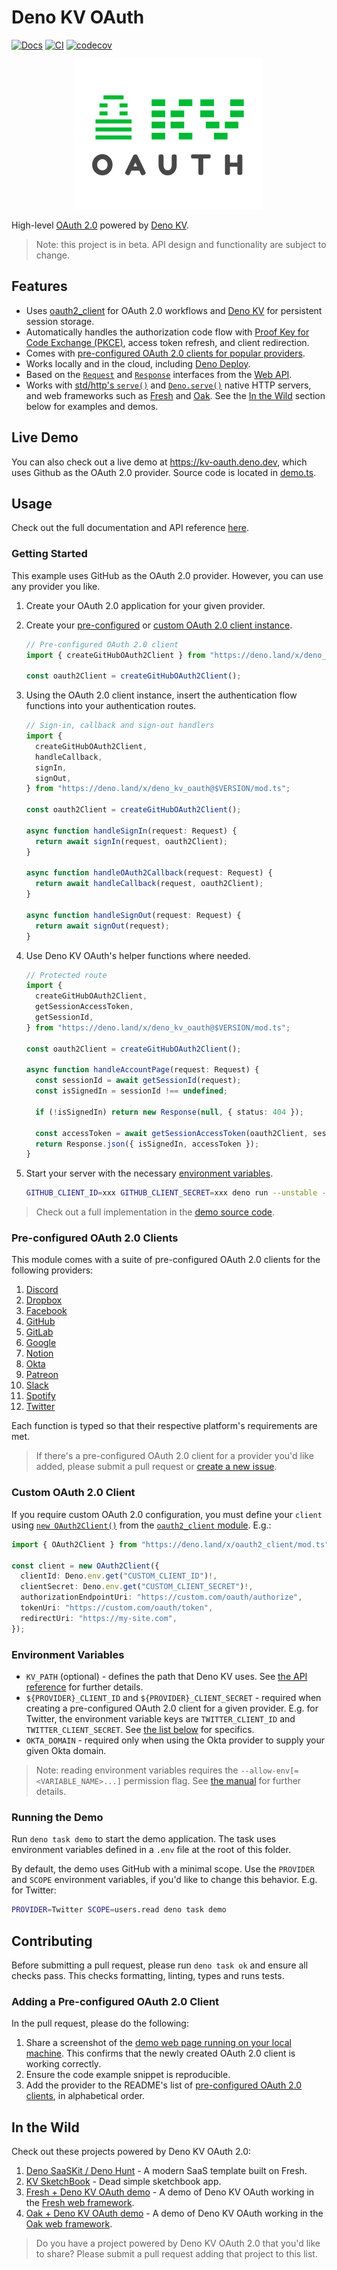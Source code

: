 # Deno KV OAuth

[![Docs](https://doc.deno.land/badge.svg)](https://doc.deno.land/https://deno.land/x/deno_kv_oauth/mod.ts)
[![CI](https://github.com/denoland/deno_kv_oauth/actions/workflows/ci.yml/badge.svg)](https://github.com/denoland/deno_kv_oauth/actions/workflows/ci.yml)
[![codecov](https://codecov.io/gh/denoland/deno_kv_oauth/branch/main/graph/badge.svg?token=UZ570U128Z)](https://codecov.io/gh/denoland/deno_kv_oauth)

<p align="center">
  <picture>
    <source media="(prefers-color-scheme: dark)" width="300" heigh="240" srcset="./logo-dark.svg">
    <source media="(prefers-color-scheme: light)" width="300" heigh="240" srcset="./logo-light.svg">
    <img alt="Deno KV OAuth logo" width="300" heigh="240" src="./logo-light.svg">
  </picture>
</p>

High-level [OAuth 2.0](https://oauth.net/2/) powered by
[Deno KV](https://deno.com/kv).

> Note: this project is in beta. API design and functionality are subject to
> change.

## Features

- Uses [oauth2_client](https://deno.land/x/oauth2_client@v1.0.0) for OAuth 2.0
  workflows and [Deno KV](https://deno.com/kv) for persistent session storage.
- Automatically handles the authorization code flow with
  [Proof Key for Code Exchange (PKCE)](https://www.oauth.com/oauth2-servers/pkce/),
  access token refresh, and client redirection.
- Comes with
  [pre-configured OAuth 2.0 clients for popular providers](#pre-configured-oauth2-clients).
- Works locally and in the cloud, including
  [Deno Deploy](https://deno.com/deploy).
- Based on the
  [`Request`](https://developer.mozilla.org/en-US/docs/Web/API/Request) and
  [`Response`](https://developer.mozilla.org/en-US/docs/Web/API/Response)
  interfaces from the
  [Web API](https://developer.mozilla.org/en-US/docs/Web/API).
- Works with
  [std/http's `serve()`](https://deno.land/std@0.192.0/http/mod.ts?s=serve) and
  [`Deno.serve()`](https://deno.land/api?s=Deno.serve&unstable=) native HTTP
  servers, and web frameworks such as [Fresh](https://fresh.deno.dev/) and
  [Oak](https://oakserver.github.io/oak/). See the [In the Wild](#in-the-wild)
  section below for examples and demos.

## Live Demo

You can also check out a live demo at https://kv-oauth.deno.dev, which uses
Github as the OAuth 2.0 provider. Source code is located in [demo.ts](demo.ts).

## Usage

Check out the full documentation and API reference
[here](https://doc.deno.land/https://deno.land/x/deno_kv_oauth/mod.ts).

### Getting Started

This example uses GitHub as the OAuth 2.0 provider. However, you can use any
provider you like.

1. Create your OAuth 2.0 application for your given provider.

1. Create your [pre-configured](#pre-configured-oauth-20-clients) or
   [custom OAuth 2.0 client instance](#custom-oauth-20-client).

   ```ts
   // Pre-configured OAuth 2.0 client
   import { createGitHubOAuth2Client } from "https://deno.land/x/deno_kv_oauth@$VERSION/mod.ts";

   const oauth2Client = createGitHubOAuth2Client();
   ```

1. Using the OAuth 2.0 client instance, insert the authentication flow functions
   into your authentication routes.

   ```ts
   // Sign-in, callback and sign-out handlers
   import {
     createGitHubOAuth2Client,
     handleCallback,
     signIn,
     signOut,
   } from "https://deno.land/x/deno_kv_oauth@$VERSION/mod.ts";

   const oauth2Client = createGitHubOAuth2Client();

   async function handleSignIn(request: Request) {
     return await signIn(request, oauth2Client);
   }

   async function handleOAuth2Callback(request: Request) {
     return await handleCallback(request, oauth2Client);
   }

   async function handleSignOut(request: Request) {
     return await signOut(request);
   }
   ```

1. Use Deno KV OAuth's helper functions where needed.

   ```ts
   // Protected route
   import {
     createGitHubOAuth2Client,
     getSessionAccessToken,
     getSessionId,
   } from "https://deno.land/x/deno_kv_oauth@$VERSION/mod.ts";

   const oauth2Client = createGitHubOAuth2Client();

   async function handleAccountPage(request: Request) {
     const sessionId = await getSessionId(request);
     const isSignedIn = sessionId !== undefined;

     if (!isSignedIn) return new Response(null, { status: 404 });

     const accessToken = await getSessionAccessToken(oauth2Client, sessionId);
     return Response.json({ isSignedIn, accessToken });
   }
   ```

1. Start your server with the necessary
   [environment variables](#environment-variables).

   ```bash
   GITHUB_CLIENT_ID=xxx GITHUB_CLIENT_SECRET=xxx deno run --unstable --allow-env --allow-net server.ts
   ```

> Check out a full implementation in the [demo source code](./demo.ts).

### Pre-configured OAuth 2.0 Clients

This module comes with a suite of pre-configured OAuth 2.0 clients for the
following providers:

1. [Discord](https://deno.land/x/deno_kv_oauth/mod.ts?s=createDiscordOAuth2Client)
1. [Dropbox](https://deno.land/x/deno_kv_oauth/mod.ts?s=createDropboxOAuth2Client)
1. [Facebook](https://deno.land/x/deno_kv_oauth/mod.ts?s=createFacebookOAuth2Client)
1. [GitHub](https://deno.land/x/deno_kv_oauth/mod.ts?s=createGitHubOAuth2Client)
1. [GitLab](https://deno.land/x/deno_kv_oauth/mod.ts?s=createGitLabOAuth2Client)
1. [Google](https://deno.land/x/deno_kv_oauth/mod.ts?s=createGoogleOAuth2Client)
1. [Notion](https://deno.land/x/deno_kv_oauth/mod.ts?s=createNotionOAuth2Client)
1. [Okta](https://deno.land/x/deno_kv_oauth/mod.ts?s=createOktaOAuth2Client)
1. [Patreon](https://deno.land/x/deno_kv_oauth/mod.ts?s=createPatreonOAuth2Client)
1. [Slack](https://deno.land/x/deno_kv_oauth/mod.ts?s=createSlackOAuth2Client)
1. [Spotify](https://deno.land/x/deno_kv_oauth/mod.ts?s=createSpotifyOAuth2Client)
1. [Twitter](https://deno.land/x/deno_kv_oauth/mod.ts?s=createTwitterOAuth2Client)

Each function is typed so that their respective platform's requirements are met.

> If there's a pre-configured OAuth 2.0 client for a provider you'd like added,
> please submit a pull request or
> [create a new issue](https://github.com/denoland/deno_kv_oauth/issues/new).

### Custom OAuth 2.0 Client

If you require custom OAuth 2.0 configuration, you must define your `client`
using
[`new OAuth2Client()`](https://deno.land/x/oauth2_client/mod.ts?s=OAuth2Client)
from the [`oauth2_client` module](https://deno.land/x/oauth2_client/mod.ts).
E.g.:

```ts
import { OAuth2Client } from "https://deno.land/x/oauth2_client/mod.ts";

const client = new OAuth2Client({
  clientId: Deno.env.get("CUSTOM_CLIENT_ID")!,
  clientSecret: Deno.env.get("CUSTOM_CLIENT_SECRET")!,
  authorizationEndpointUri: "https://custom.com/oauth/authorize",
  tokenUri: "https://custom.com/oauth/token",
  redirectUri: "https://my-site.com",
});
```

### Environment Variables

- `KV_PATH` (optional) - defines the path that Deno KV uses. See
  [the API reference](https://deno.land/api?s=Deno.openKv&unstable=) for further
  details.
- `${PROVIDER}_CLIENT_ID` and `${PROVIDER}_CLIENT_SECRET` - required when
  creating a pre-configured OAuth 2.0 client for a given provider. E.g. for
  Twitter, the environment variable keys are `TWITTER_CLIENT_ID` and
  `TWITTER_CLIENT_SECRET`. See
  [the list below](#pre-configured-oauth-20-clients) for specifics.
- `OKTA_DOMAIN` - required only when using the Okta provider to supply your
  given Okta domain.

> Note: reading environment variables requires the
> `--allow-env[=<VARIABLE_NAME>...]` permission flag. See
> [the manual](https://deno.com/manual/basics/permissions) for further details.

### Running the Demo

Run `deno task demo` to start the demo application. The task uses environment
variables defined in a `.env` file at the root of this folder.

By default, the demo uses GitHub with a minimal scope. Use the `PROVIDER` and
`SCOPE` environment variables, if you'd like to change this behavior. E.g. for
Twitter:

```bash
PROVIDER=Twitter SCOPE=users.read deno task demo
```

## Contributing

Before submitting a pull request, please run `deno task ok` and ensure all
checks pass. This checks formatting, linting, types and runs tests.

### Adding a Pre-configured OAuth 2.0 Client

In the pull request, please do the following:

1. Share a screenshot of the
   [demo web page running on your local machine](#running-the-demo). This
   confirms that the newly created OAuth 2.0 client is working correctly.
1. Ensure the code example snippet is reproducible.
1. Add the provider to the README's list of
   [pre-configured OAuth 2.0 clients](#pre-configured-oauth-20-clients), in
   alphabetical order.

## In the Wild

Check out these projects powered by Deno KV OAuth 2.0:

1. [Deno SaaSKit / Deno Hunt](https://saaskit.deno.dev/) - A modern SaaS
   template built on Fresh.
1. [KV SketchBook](https://hashrock-kv-sketchbook.deno.dev/) - Dead simple
   sketchbook app.
1. [Fresh + Deno KV OAuth demo](https://github.com/iuioiua/fresh-deno-kv-oauth-demo) -
   A demo of Deno KV OAuth working in the
   [Fresh web framework](https://fresh.deno.dev/).
1. [Oak + Deno KV OAuth demo](https://dash.deno.com/playground/oak-deno-kv-oauth-demo) -
   A demo of Deno KV OAuth working in the
   [Oak web framework](https://oakserver.github.io/oak/).

> Do you have a project powered by Deno KV OAuth 2.0 that you'd like to share?
> Please submit a pull request adding that project to this list.
